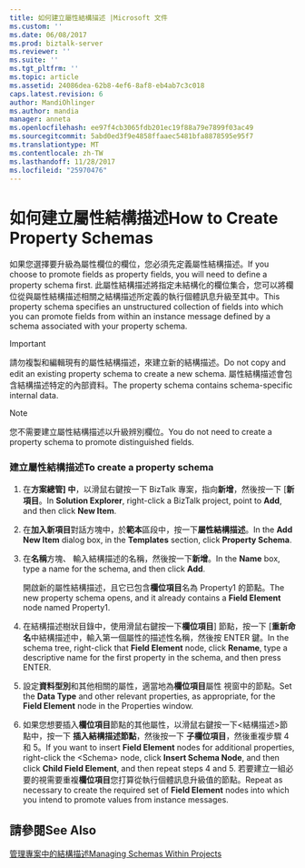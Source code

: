 ```yaml
---
title: 如何建立屬性結構描述 |Microsoft 文件
ms.custom: ''
ms.date: 06/08/2017
ms.prod: biztalk-server
ms.reviewer: ''
ms.suite: ''
ms.tgt_pltfrm: ''
ms.topic: article
ms.assetid: 24086dea-62b8-4ef6-8af8-eb4ab7c3c018
caps.latest.revision: 6
author: MandiOhlinger
ms.author: mandia
manager: anneta
ms.openlocfilehash: ee97f4cb3065fdb201ec19f88a79e7899f03ac49
ms.sourcegitcommit: 5abd0ed3f9e4858ffaaec5481bfa8878595e95f7
ms.translationtype: MT
ms.contentlocale: zh-TW
ms.lasthandoff: 11/28/2017
ms.locfileid: "25970476"
---
```

# <a name="how-to-create-property-schemas"></a><span data-ttu-id="4ddcc-102">如何建立屬性結構描述</span><span class="sxs-lookup"><span data-stu-id="4ddcc-102">How to Create Property Schemas</span></span>
<span data-ttu-id="4ddcc-103">如果您選擇要升級為屬性欄位的欄位，您必須先定義屬性結構描述。</span><span class="sxs-lookup"><span data-stu-id="4ddcc-103">If you choose to promote fields as property fields, you will need to define a property schema first.</span></span> <span data-ttu-id="4ddcc-104">此屬性結構描述將指定未結構化的欄位集合，您可以將欄位從與屬性結構描述相關之結構描述所定義的執行個體訊息升級至其中。</span><span class="sxs-lookup"><span data-stu-id="4ddcc-104">This property schema specifies an unstructured collection of fields into which you can promote fields from within an instance message defined by a schema associated with your property schema.</span></span>  
  
> [!IMPORTANT]
>  <span data-ttu-id="4ddcc-105">請勿複製和編輯現有的屬性結構描述，來建立新的結構描述。</span><span class="sxs-lookup"><span data-stu-id="4ddcc-105">Do not copy and edit an existing property schema to create a new schema.</span></span> <span data-ttu-id="4ddcc-106">屬性結構描述會包含結構描述特定的內部資料。</span><span class="sxs-lookup"><span data-stu-id="4ddcc-106">The property schema contains schema-specific internal data.</span></span>  
  
> [!NOTE]
>  <span data-ttu-id="4ddcc-107">您不需要建立屬性結構描述以升級辨別欄位。</span><span class="sxs-lookup"><span data-stu-id="4ddcc-107">You do not need to create a property schema to promote distinguished fields.</span></span>  
  
### <a name="to-create-a-property-schema"></a><span data-ttu-id="4ddcc-108">建立屬性結構描述</span><span class="sxs-lookup"><span data-stu-id="4ddcc-108">To create a property schema</span></span>  
  
1.  <span data-ttu-id="4ddcc-109">在**方案總管] 中**，以滑鼠右鍵按一下 BizTalk 專案，指向**新增**，然後按一下 [**新項目**。</span><span class="sxs-lookup"><span data-stu-id="4ddcc-109">In **Solution Explorer**, right-click a BizTalk project, point to **Add**, and then click **New Item**.</span></span>  
  
2.  <span data-ttu-id="4ddcc-110">在**加入新項目**對話方塊中，於**範本**區段中，按一下**屬性結構描述**。</span><span class="sxs-lookup"><span data-stu-id="4ddcc-110">In the **Add New Item** dialog box, in the **Templates** section, click **Property Schema**.</span></span>  
  
3.  <span data-ttu-id="4ddcc-111">在**名稱**方塊、 輸入結構描述的名稱，然後按一下**新增**。</span><span class="sxs-lookup"><span data-stu-id="4ddcc-111">In the **Name** box, type a name for the schema, and then click **Add**.</span></span>  
  
     <span data-ttu-id="4ddcc-112">開啟新的屬性結構描述，且它已包含**欄位項目**名為 Property1 的節點。</span><span class="sxs-lookup"><span data-stu-id="4ddcc-112">The new property schema opens, and it already contains a **Field Element** node named Property1.</span></span>  
  
4.  <span data-ttu-id="4ddcc-113">在結構描述樹狀目錄中，使用滑鼠右鍵按一下**欄位項目**] 節點，按一下 [**重新命名**中結構描述中，輸入第一個屬性的描述性名稱，然後按 ENTER 鍵。</span><span class="sxs-lookup"><span data-stu-id="4ddcc-113">In the schema tree, right-click that **Field Element** node, click **Rename**, type a descriptive name for the first property in the schema, and then press ENTER.</span></span>  
  
5.  <span data-ttu-id="4ddcc-114">設定**資料型別**和其他相關的屬性，適當地為**欄位項目**屬性 視窗中的節點。</span><span class="sxs-lookup"><span data-stu-id="4ddcc-114">Set the **Data Type** and other relevant properties, as appropriate, for the **Field Element** node in the Properties window.</span></span>  
  
6.  <span data-ttu-id="4ddcc-115">如果您想要插入**欄位項目**節點的其他屬性，以滑鼠右鍵按一下\<結構描述\>節點中，按一下 **插入結構描述節點**，然後按一下  **子欄位項目**，然後重複步驟 4 和 5。</span><span class="sxs-lookup"><span data-stu-id="4ddcc-115">If you want to insert **Field Element** nodes for additional properties, right-click the \<Schema\> node, click **Insert Schema Node**, and then click **Child Field Element**, and then repeat steps 4 and 5.</span></span> <span data-ttu-id="4ddcc-116">若要建立一組必要的視需要重複**欄位項目**您打算從執行個體訊息升級值的節點。</span><span class="sxs-lookup"><span data-stu-id="4ddcc-116">Repeat as necessary to create the required set of **Field Element** nodes into which you intend to promote values from instance messages.</span></span>  
  
## <a name="see-also"></a><span data-ttu-id="4ddcc-117">請參閱</span><span class="sxs-lookup"><span data-stu-id="4ddcc-117">See Also</span></span>  
 [<span data-ttu-id="4ddcc-118">管理專案中的結構描述</span><span class="sxs-lookup"><span data-stu-id="4ddcc-118">Managing Schemas Within Projects</span></span>](../core/managing-schemas-within-projects.md)
